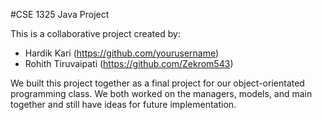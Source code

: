 
#CSE 1325 Java Project 

This is a collaborative project created by:

- Hardik Kari (https://github.com/yourusername)
- Rohith Tiruvaipati (https://github.com/Zekrom543)

We built this project together as a final project for our object-orientated programming class. We both worked on the managers, models, and main together and still have ideas for future implementation. 
